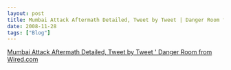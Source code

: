 ```yaml
---
layout: post
title: Mumbai Attack Aftermath Detailed, Tweet by Tweet | Danger Room from Wired.com
date: 2008-11-28
tags: ["Blog"]
---
```


[Mumbai Attack Aftermath Detailed, Tweet by Tweet ' Danger Room from Wired.com](http://blog.wired.com/defense/2008/11/first-hand-acco.html)